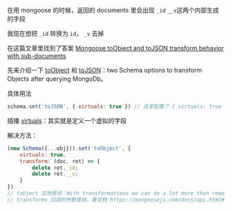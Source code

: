 在用 mongoose 的时候，返回的 documents 里会出现 `_id` `__v`这两个内部生成的字段

我现在想把 `_id` 转换为 `id`， `_v` 去掉

在这篇文章里找到了答案 [Mongoose toObject and toJSON transform behavior with sub-documents](https://alexanderzeitler.com/articles/mongoose-tojson-toobject-transform-with-subdocuments/)

先来介绍一下 [toObject](https://mongoosejs.com/docs/api.html#document_Document-toObject) 和 [toJSON](https://mongoosejs.com/docs/api.html#document_Document-toJSON)：two Schema options to transform Objects after querying MongoDb。

具体用法

```js
schema.set('toJSON', { virtuals: true }) // 这里配置了 { virtuals: true } 是因为 toJSON 默认的 virtuals 是false（https://mongoosejs.com/docs/guide.html#virtuals）
```

插播 [virtuals](https://mongoosejs.com/docs/guide.html#virtuals)：其实就是定义一个虚拟的字段

解决方法：

```js
(new Schema({...obj})).set('toObject', {
    virtuals: true, 
    transform: (doc, ret) => {
        delete ret._id;
        delete ret.__v;
    } 
})
// toOject 文档里说：With transformations we can do a lot more than remove properties. We can even return completely new customized objects
// transforms 回调的参数是啥，看文档 https://mongoosejs.com/docs/api.html#document_Document-set
```





